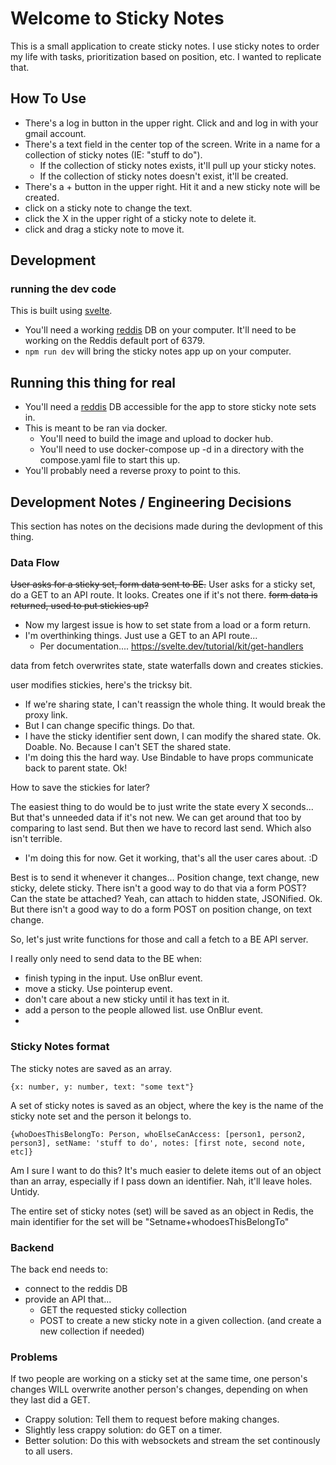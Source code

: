 # Welcome to Sticky Notes

This is a small application to create sticky notes. 
I use sticky notes to order my life with tasks, prioritization based on position, etc.
I wanted to replicate that. 

## How To Use

* There's a log in button in the upper right. Click and and log in with your gmail account. 
* There's a text field in the center top of the screen. Write in a name for a collection of sticky notes (IE: "stuff to do"). 
    * If the collection of sticky notes exists, it'll pull up your sticky notes. 
    * If the collection of sticky notes doesn't exist, it'll be created. 
* There's a + button in the upper right. Hit it and a new sticky note will be created.
* click on a sticky note to change the text.
* click the X in the upper right of a sticky note to delete it. 
* click and drag a sticky note to move it. 

## Development

### running the dev code

This is built using [svelte](https://svelte.dev/). 

* You'll need a working [reddis](https://redis.io/) DB on your computer. It'll need to be working on the Reddis default port of 6379. 
* `npm run dev` will bring the sticky notes app up on your computer. 


## Running this thing for real

* You'll need a [reddis](https://redis.io/) DB accessible for the app to store sticky note sets in.
* This is meant to be ran via docker. 
    * You'll need to build the image and upload to docker hub. 
    * You'll need to use docker-compose up -d in a directory with the compose.yaml file to start this up. 
* You'll probably need a reverse proxy to point to this. 


## Development Notes / Engineering Decisions

This section has notes on the decisions made during the devlopment of this thing. 


### Data Flow

<del>User asks for a sticky set, form data sent to BE.</del>
User asks for a sticky set, do a GET to an API route. 
It looks. Creates one if it's not there. 
<del>form data is returned, used to put stickies up?</del>

* Now my largest issue is how to set state from a load or a form return. 
* I'm overthinking things. Just use a GET to an API route... 
    * Per documentation.... https://svelte.dev/tutorial/kit/get-handlers

data from fetch overwrites state, state waterfalls down and creates stickies. 

user modifies stickies, here's the tricksy bit. 
* If we're sharing state, I can't reassign the whole thing. It would break the proxy link. 
* But I can change specific things. Do that. 
* I have the sticky identifier sent down, I can modify the shared state. Ok. Doable. No. Because I can't SET the shared state.
* I'm doing this the hard way. Use Bindable to have props communicate back to parent state. Ok! 

How to save the stickies for later? 

The easiest thing to do would be to just write the state every X seconds...
But that's unneeded data if it's not new. We can get around that too by comparing to last send. But then we have to record last send. Which also isn't terrible.

* I'm doing this for now. Get it working, that's all the user cares about. :D 


Best is to send it whenever it changes... Position change, text change, new sticky, delete sticky. 
There isn't a good way to do that via a form POST? Can the state be attached? Yeah, can attach to hidden state, JSONified. Ok.
But there isn't a good way to do a form POST on position change, on text change. 

So, let's just write functions for those and call a fetch to a BE API server. 

I really only need to send data to the BE when:

- finish typing in the input. Use onBlur event.
- move a sticky. Use pointerup event. 
- don't care about a new sticky until it has text in it. 
- add a person to the people allowed list. use OnBlur event. 
- 

### Sticky Notes format

The sticky notes are saved as an array. 

`{x: number, y: number, text: "some text"}`

A set of sticky notes is saved as an object, where the key is the name of the sticky note set and the person it belongs to.

`{whoDoesThisBelongTo: Person, whoElseCanAccess: [person1, person2, person3], setName: 'stuff to do', notes: [first note, second note, etc]}`

Am I sure I want to do this? It's much easier to delete items out of an object than an array, especially if I pass down an identifier. Nah, it'll leave holes. Untidy. 

The entire set of sticky notes (set) will be saved as an object in Redis, the main identifier for the set will be "Setname+whodoesThisBelongTo"

### Backend

The back end needs to:

* connect to the reddis DB
* provide an API that...
    * GET the requested sticky collection
    * POST to create a new sticky note in a given collection. (and create a new collection if needed)

### Problems

If two people are working on a sticky set at the same time, one person's changes WILL overwrite another person's changes, depending on when they last did a GET. 

* Crappy solution: Tell them to request before making changes. 
* Slightly less crappy solution: do GET on a timer.
* Better solution: Do this with websockets and stream the set continously to all users. 